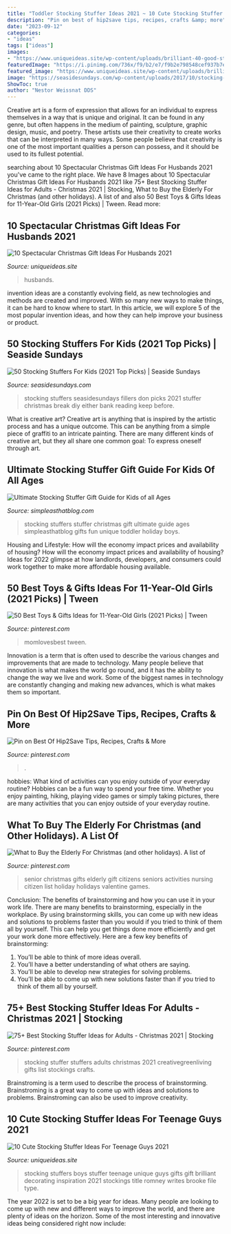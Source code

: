 ```yaml
---
title: "Toddler Stocking Stuffer Ideas 2021 ~ 10 Cute Stocking Stuffer Ideas For Teenage Guys 2021"
description: "Pin on best of hip2save tips, recipes, crafts &amp; more"
date: "2023-09-12"
categories:
- "ideas"
tags: ["ideas"]
images:
- "https://www.uniqueideas.site/wp-content/uploads/brilliant-40-good-stocking-stuffer-ideas-decorating-inspiration-of.jpg"
featuredImage: "https://i.pinimg.com/736x/f9/b2/e7/f9b2e798548cef937b7e50ef3a92f840.jpg"
featured_image: "https://www.uniqueideas.site/wp-content/uploads/brilliant-40-good-stocking-stuffer-ideas-decorating-inspiration-of.jpg"
image: "https://seasidesundays.com/wp-content/uploads/2017/10/stocking-stuffers-pinB.jpg"
ShowToc: true
author: "Nestor Weissnat DDS"
---
```



Creative art is a form of expression that allows for an individual to express themselves in a way that is unique and original. It can be found in any genre, but often happens in the medium of painting, sculpture, graphic design, music, and poetry. These artists use their creativity to create works that can be interpreted in many ways. Some people believe that creativity is one of the most important qualities a person can possess, and it should be used to its fullest potential.

	

		
searching about 10 Spectacular Christmas Gift Ideas For Husbands 2021 you've came to the right place. We have 8 Images about 10 Spectacular Christmas Gift Ideas For Husbands 2021 like 75+ Best Stocking Stuffer Ideas for Adults - Christmas 2021 | Stocking, What to Buy the Elderly For Christmas (and other holidays). A list of and also 50 Best Toys &amp; Gifts Ideas for 11-Year-Old Girls (2021 Picks) | Tween. Read more:
		
    
## 10 Spectacular Christmas Gift Ideas For Husbands 2021

<img loading=lazy src="http://www.uniqueideas.site/wp-content/uploads/christmas-gift-ideas-part-1-for-husband-boyfriend-fiance-or-the.jpg" onerror="this.onerror=null;this.src='https://tse3.mm.bing.net/th?id=OIP.QQO4vPn4P3iJAWBHOqwhBQHaHX&amp;pid=15.1';" alt="10 Spectacular Christmas Gift Ideas For Husbands 2021">

_Source: uniqueideas.site_

>husbands. 

	

invention ideas are a constantly evolving field, as new technologies and methods are created and improved. With so many new ways to make things, it can be hard to know where to start. In this article, we will explore 5 of the most popular invention ideas, and how they can help improve your business or product.

    
## 50 Stocking Stuffers For Kids (2021 Top Picks) | Seaside Sundays

<img loading=lazy src="https://seasidesundays.com/wp-content/uploads/2017/10/stocking-stuffers-pinB.jpg" onerror="this.onerror=null;this.src='https://tse2.mm.bing.net/th?id=OIP.IETJa81opYox79442-cBkgHaLH&amp;pid=15.1';" alt="50 Stocking Stuffers For Kids (2021 Top Picks) | Seaside Sundays">

_Source: seasidesundays.com_

>stocking stuffers seasidesundays fillers don picks 2021 stuffer christmas break diy either bank reading keep before. 

	

What is creative art?
Creative art is anything that is inspired by the artistic process and has a unique outcome. This can be anything from a simple piece of graffiti to an intricate painting. There are many different kinds of creative art, but they all share one common goal: To express oneself through art.

    
## Ultimate Stocking Stuffer Gift Guide For Kids Of All Ages

<img loading=lazy src="https://simpleasthatblog.com/wp-content/uploads/2014/12/stocking-stuffers-kids1.jpg" onerror="this.onerror=null;this.src='https://tse1.mm.bing.net/th?id=OIP.c9T2XQgx3B8hXbcnz3IngAHaQ_&amp;pid=15.1';" alt="Ultimate Stocking Stuffer Gift Guide for Kids of all Ages">

_Source: simpleasthatblog.com_

>stocking stuffers stuffer christmas gift ultimate guide ages simpleasthatblog gifts fun unique toddler holiday boys. 

	

Housing and Lifestyle: How will the economy impact prices and availability of housing?
How will the economy impact prices and availability of housing? 
Ideas for 2022 glimpse at how landlords, developers, and consumers could work together to make more affordable housing available.

    
## 50 Best Toys &amp; Gifts Ideas For 11-Year-Old Girls (2021 Picks) | Tween

<img loading=lazy src="https://i.pinimg.com/736x/f9/b2/e7/f9b2e798548cef937b7e50ef3a92f840.jpg" onerror="this.onerror=null;this.src='https://tse2.mm.bing.net/th?id=OIP.xHNDaj8dL4Q319hRDAYxowHaLG&amp;pid=15.1';" alt="50 Best Toys &amp; Gifts Ideas for 11-Year-Old Girls (2021 Picks) | Tween">

_Source: pinterest.com_

>momlovesbest tween. 

	

Innovation is a term that is often used to describe the various changes and improvements that are made to technology. Many people believe that innovation is what makes the world go round, and it has the ability to change the way we live and work. Some of the biggest names in technology are constantly changing and making new advances, which is what makes them so important.

    
## Pin On Best Of Hip2Save Tips, Recipes, Crafts &amp; More

<img loading=lazy src="https://i.pinimg.com/736x/26/c1/fe/26c1fe7b6347af392edacdf1dcab8408--coupon-site-stuffing.jpg" onerror="this.onerror=null;this.src='https://tse4.mm.bing.net/th?id=OIP.Mgb-64L7uKvyMe4t8gmMNAHaLI&amp;pid=15.1';" alt="Pin on Best Of Hip2Save Tips, Recipes, Crafts &amp; More">

_Source: pinterest.com_

>. 

	

hobbies: What kind of activities can you enjoy outside of your everyday routine?
Hobbies can be a fun way to spend your free time. Whether you enjoy painting, hiking, playing video games or simply taking pictures, there are many activities that you can enjoy outside of your everyday routine.

    
## What To Buy The Elderly For Christmas (and Other Holidays). A List Of

<img loading=lazy src="https://i.pinimg.com/736x/db/c2/3b/dbc23b973e7a434828cae572908752a2.jpg" onerror="this.onerror=null;this.src='https://tse3.mm.bing.net/th?id=OIP.PoD-XfM_SNyvav6jnxlLVQAAAA&amp;pid=15.1';" alt="What to Buy the Elderly For Christmas (and other holidays). A list of">

_Source: pinterest.com_

>senior christmas gifts elderly gift citizens seniors activities nursing citizen list holiday holidays valentine games. 

	

Conclusion: The benefits of brainstorming and how you can use it in your work life.
There are many benefits to brainstorming, especially in the workplace. By using brainstorming skills, you can come up with new ideas and solutions to problems faster than you would if you tried to think of them all by yourself. This can help you get things done more efficiently and get your work done more effectively. Here are a few key benefits of brainstorming:
1. You’ll be able to think of more ideas overall.
2. You’ll have a better understanding of what others are saying.
3. You’ll be able to develop new strategies for solving problems.
4. You’ll be able to come up with new solutions faster than if you tried to think of them all by yourself.

    
## 75+ Best Stocking Stuffer Ideas For Adults - Christmas 2021 | Stocking

<img loading=lazy src="https://i.pinimg.com/736x/6a/81/7d/6a817de1b8cea33e73831aa1e4c3266c.jpg" onerror="this.onerror=null;this.src='https://tse2.mm.bing.net/th?id=OIP.Uj64ISSM0BJ2euvPx623yAHaLH&amp;pid=15.1';" alt="75+ Best Stocking Stuffer Ideas for Adults - Christmas 2021 | Stocking">

_Source: pinterest.com_

>stocking stuffer stuffers adults christmas 2021 creativegreenliving gifts list stockings crafts. 

	

Brainstroming is a term used to describe the process of brainstorming. Brainstroming is a great way to come up with ideas and solutions to problems. Brainstroming can also be used to improve creativity.

    
## 10 Cute Stocking Stuffer Ideas For Teenage Guys 2021

<img loading=lazy src="https://www.uniqueideas.site/wp-content/uploads/brilliant-40-good-stocking-stuffer-ideas-decorating-inspiration-of.jpg" onerror="this.onerror=null;this.src='https://tse2.mm.bing.net/th?id=OIP.LKAOPfGAOUyUkG24Lm_g9gHaHa&amp;pid=15.1';" alt="10 Cute Stocking Stuffer Ideas For Teenage Guys 2021">

_Source: uniqueideas.site_

>stocking stuffers boys stuffer teenage unique guys gifts gift brilliant decorating inspiration 2021 stockings title romney writes brooke file type. 

	

The year 2022 is set to be a big year for ideas. Many people are looking to come up with new and different ways to improve the world, and there are plenty of ideas on the horizon. Some of the most interesting and innovative ideas being considered right now include: 

